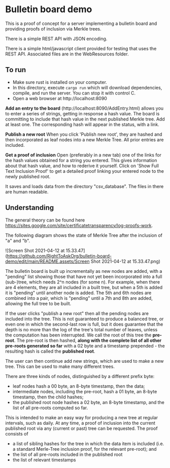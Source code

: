 # Bulletin board demo

This is a proof of concept for a server implementing a bulletin board and providing
proofs of inclusion via Merkle trees.

There is a simple REST API with JSON encoding.

There is a simple html/javascript client provided for testing that uses the REST API. Associated files are in the WebResources folder.

## To run

* Make sure rust is installed on your computer.
* In this directory, execute `cargo run` which will download dependencies, compile, and run the server. You can stop it with control C.
* Open a web browser at http://localhost:8090

**Add an entry to the board** (http://localhost:8090/AddEntry.html) allows you to enter a series of strings, getting in
     response a hash value. The board is committing to include that hash value in the next published Merkle tree.
     Add at least one. The corresponding hash will appear in the status, with a link.

**Publish a new root**
     When you click 'Publish new root', they are hashed and then incorporated as leaf nodes into a new Merkle Tree. All prior
     entries are included.

**Get a proof of inclusion** Open (preferably in a new tab) one of the links for the hash values obtained for a string you entered.
     This gives information about that hash value, and how to rederive it yourself. Click on 'Show Full Text Inclusion Proof' to
      get a detailed proof linking your entered node to the newly published root.

It saves and loads data from the directory "csv_database". 
The files in there are human readable.

## Understanding

The general theory can be found here https://sites.google.com/site/certificatetransparency/log-proofs-work.

The following diagram shows the state of Merkle Tree after the inclusion of "a" and "b".

![Screen Shot 2021-04-12 at 15.33.47](https://github.com/RightToAskOrg/bulletin-board-demo/edit/main/README.assets/Screen Shot 2021-04-12 at 15.33.47.png)

The bulletin board is built up incrementally as new nodes are added, with a "pending" list showing those that have not yet been incorporated into a full (sub-)tree, which needs 2^n nodes (for some n).  For example, when there are 4 elements, they are all included in a built tree, but when a 5th is added it is "pending" until another node is added.  The 5th and 6th nodes are combined into a pair, which is "pending" until a 7th and 8th are added, allowing the full tree to be built.

If the user clicks "publish a new root" then all the pending nodes are included into the tree.  This is not guaranteed to produce a balanced tree, or even one in which the second-last row is full, but it does guarantee that the depth is no more than the log of the tree's total number of leaves, unless the computation has been interrupted. We call the root of this tree the **pre-root**.  The pre-root is then hashed, **along with the complete list of all other pre-roots generated so far** with a 02 byte and a timestamp prepended - the resulting hash is called the **published root**.

The user can then continue add new strings, which are used to make a new tree.  This can be used to make many different trees.

There are three kinds of nodes, distinguished by a different prefix byte:

- leaf nodes hash a 00 byte, an 8-byte timestamp, then the data;
- intermediate nodes, including the pre-root, hash a 01 byte, an 8-byte timestamp, then the child hashes;
- the published root node hashes a 02 byte, an 8-byte timestamp, and the list of all pre-roots computed so far.

This is intended to make an easy way for producing a new tree at regular intervals, such as daily.  At any time, a proof of inclusion into the current published root via any (current or past) tree can be requested.  The proof consists of

- a list of sibling hashes for the tree in which the data item is included (i.e. a standard Merle-Tree inclusion proof, for the relevant pre-root); and
- the list of all pre-roots included in the published root
- the list of relevant timestamps
